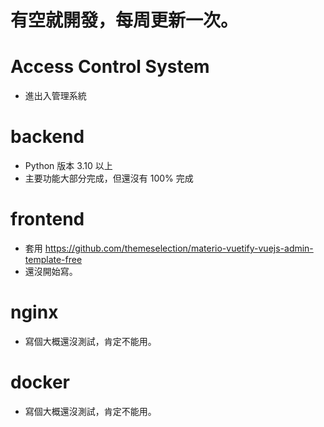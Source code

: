 # 有空就開發，每周更新一次。

# Access Control System

- 進出入管理系統

# backend

- Python 版本 3.10 以上
- 主要功能大部分完成，但還沒有 100% 完成

# frontend

- 套用 https://github.com/themeselection/materio-vuetify-vuejs-admin-template-free
- 還沒開始寫。

# nginx

- 寫個大概還沒測試，肯定不能用。

# docker

- 寫個大概還沒測試，肯定不能用。
